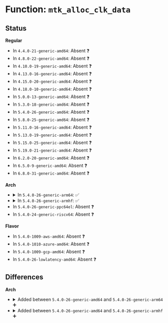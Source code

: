 # Function: <code>mtk_alloc_clk_data</code>

## Status
<b>Regular</b>
<ul>
<li>
In <code>4.4.0-21-generic-amd64</code>: Absent ❓
</li>
<li>
In <code>4.8.0-22-generic-amd64</code>: Absent ❓
</li>
<li>
In <code>4.10.0-19-generic-amd64</code>: Absent ❓
</li>
<li>
In <code>4.13.0-16-generic-amd64</code>: Absent ❓
</li>
<li>
In <code>4.15.0-20-generic-amd64</code>: Absent ❓
</li>
<li>
In <code>4.18.0-10-generic-amd64</code>: Absent ❓
</li>
<li>
In <code>5.0.0-13-generic-amd64</code>: Absent ❓
</li>
<li>
In <code>5.3.0-18-generic-amd64</code>: Absent ❓
</li>
<li>
In <code>5.4.0-26-generic-amd64</code>: Absent ❓
</li>
<li>
In <code>5.8.0-25-generic-amd64</code>: Absent ❓
</li>
<li>
In <code>5.11.0-16-generic-amd64</code>: Absent ❓
</li>
<li>
In <code>5.13.0-19-generic-amd64</code>: Absent ❓
</li>
<li>
In <code>5.15.0-25-generic-amd64</code>: Absent ❓
</li>
<li>
In <code>5.19.0-21-generic-amd64</code>: Absent ❓
</li>
<li>
In <code>6.2.0-20-generic-amd64</code>: Absent ❓
</li>
<li>
In <code>6.5.0-9-generic-amd64</code>: Absent ❓
</li>
<li>
In <code>6.8.0-31-generic-amd64</code>: Absent ❓
</li>
</ul>
<b>Arch</b>
<ul>
<li>
<details>
<summary>In <code>5.4.0-26-generic-arm64</code>: ✅</summary>

```c
struct clk_onecell_data * mtk_alloc_clk_data(unsigned int clk_num)
```

```json
{
  "name": "mtk_alloc_clk_data",
  "collision_type": "Unique Global",
  "inline_type": "No",
  "funcs": [
    {
      "addr": 18446603336497895104,
      "name": "mtk_alloc_clk_data",
      "external": true,
      "loc": "drivers/clk/mediatek/clk-mtk.c:20",
      "file": "drivers/clk/mediatek/clk-mtk.c",
      "inline": "seen, unknown",
      "caller_inline": [],
      "caller_func": [
        "drivers/clk/mediatek/clk-mt6779.c:clk_mt6779_infra_probe",
        "drivers/clk/mediatek/clk-mt6779.c:clk_mt6779_top_probe",
        "drivers/clk/mediatek/clk-mt6779.c:clk_mt6779_apmixed_probe",
        "drivers/clk/mediatek/clk-mt6779-mm.c:clk_mt6779_mm_probe",
        "drivers/clk/mediatek/clk-mt6779-img.c:clk_mt6779_img_probe",
        "drivers/clk/mediatek/clk-mt6779-ipe.c:clk_mt6779_ipe_probe",
        "drivers/clk/mediatek/clk-mt6779-cam.c:clk_mt6779_cam_probe",
        "drivers/clk/mediatek/clk-mt6779-vdec.c:clk_mt6779_vdec_probe",
        "drivers/clk/mediatek/clk-mt6779-venc.c:clk_mt6779_venc_probe",
        "drivers/clk/mediatek/clk-mt6779-mfg.c:clk_mt6779_mfg_probe",
        "drivers/clk/mediatek/clk-mt6779-aud.c:clk_mt6779_aud_probe",
        "drivers/clk/mediatek/clk-mt6797.c:mtk_apmixedsys_init",
        "drivers/clk/mediatek/clk-mt6797.c:mtk_infrasys_init",
        "drivers/clk/mediatek/clk-mt6797.c:mtk_infra_of_clk_init_driver",
        "drivers/clk/mediatek/clk-mt6797.c:mtk_topckgen_init",
        "drivers/clk/mediatek/clk-mt6797-img.c:clk_mt6797_img_probe",
        "drivers/clk/mediatek/clk-mt6797-mm.c:clk_mt6797_mm_probe",
        "drivers/clk/mediatek/clk-mt6797-vdec.c:clk_mt6797_vdec_probe",
        "drivers/clk/mediatek/clk-mt6797-venc.c:clk_mt6797_venc_probe",
        "drivers/clk/mediatek/clk-mt2712.c:clk_mt2712_mcu_probe",
        "drivers/clk/mediatek/clk-mt2712.c:clk_mt2712_peri_probe",
        "drivers/clk/mediatek/clk-mt2712.c:clk_mt2712_infra_probe",
        "drivers/clk/mediatek/clk-mt2712.c:clk_mt2712_top_probe",
        "drivers/clk/mediatek/clk-mt2712.c:mt2712_topckgen_of_clk_init_driver",
        "drivers/clk/mediatek/clk-mt2712.c:clk_mt2712_apmixed_probe",
        "drivers/clk/mediatek/clk-mt2712-bdp.c:clk_mt2712_bdp_probe",
        "drivers/clk/mediatek/clk-mt2712-img.c:clk_mt2712_img_probe",
        "drivers/clk/mediatek/clk-mt2712-jpgdec.c:clk_mt2712_jpgdec_probe",
        "drivers/clk/mediatek/clk-mt2712-mfg.c:clk_mt2712_mfg_probe",
        "drivers/clk/mediatek/clk-mt2712-mm.c:clk_mt2712_mm_probe",
        "drivers/clk/mediatek/clk-mt2712-vdec.c:clk_mt2712_vdec_probe",
        "drivers/clk/mediatek/clk-mt2712-venc.c:clk_mt2712_venc_probe",
        "drivers/clk/mediatek/clk-mt7622.c:mtk_pericfg_init",
        "drivers/clk/mediatek/clk-mt7622.c:mtk_apmixedsys_init",
        "drivers/clk/mediatek/clk-mt7622.c:mtk_infrasys_init",
        "drivers/clk/mediatek/clk-mt7622.c:mtk_topckgen_init",
        "drivers/clk/mediatek/clk-mt7622-eth.c:clk_mt7622_sgmiisys_init",
        "drivers/clk/mediatek/clk-mt7622-eth.c:clk_mt7622_ethsys_init",
        "drivers/clk/mediatek/clk-mt7622-hif.c:clk_mt7622_pciesys_init",
        "drivers/clk/mediatek/clk-mt7622-hif.c:clk_mt7622_ssusbsys_init",
        "drivers/clk/mediatek/clk-mt7622-aud.c:clk_mt7622_audiosys_init",
        "drivers/clk/mediatek/clk-mt8173.c:mtk_vencltsys_init",
        "drivers/clk/mediatek/clk-mt8173.c:mtk_vencsys_init",
        "drivers/clk/mediatek/clk-mt8173.c:mtk_vdecsys_init",
        "drivers/clk/mediatek/clk-mt8173.c:mtk_mmsys_init",
        "drivers/clk/mediatek/clk-mt8173.c:mtk_imgsys_init",
        "drivers/clk/mediatek/clk-mt8173.c:mtk_apmixedsys_init",
        "drivers/clk/mediatek/clk-mt8173.c:mtk_pericfg_init",
        "drivers/clk/mediatek/clk-mt8173.c:mtk_infrasys_init",
        "drivers/clk/mediatek/clk-mt8173.c:mtk_topckgen_init",
        "drivers/clk/mediatek/clk-mt8183.c:clk_mt8183_mcu_probe",
        "drivers/clk/mediatek/clk-mt8183.c:clk_mt8183_peri_probe",
        "drivers/clk/mediatek/clk-mt8183.c:clk_mt8183_infra_probe",
        "drivers/clk/mediatek/clk-mt8183.c:mt8183_topckgen_of_clk_init_driver",
        "drivers/clk/mediatek/clk-mt8183.c:clk_mt8183_apmixed_probe",
        "drivers/clk/mediatek/clk-mt8183-audio.c:clk_mt8183_audio_probe",
        "drivers/clk/mediatek/clk-mt8183-cam.c:clk_mt8183_cam_probe",
        "drivers/clk/mediatek/clk-mt8183-img.c:clk_mt8183_img_probe",
        "drivers/clk/mediatek/clk-mt8183-ipu0.c:clk_mt8183_ipu_core0_probe",
        "drivers/clk/mediatek/clk-mt8183-ipu1.c:clk_mt8183_ipu_core1_probe",
        "drivers/clk/mediatek/clk-mt8183-ipu_adl.c:clk_mt8183_ipu_adl_probe",
        "drivers/clk/mediatek/clk-mt8183-ipu_conn.c:clk_mt8183_ipu_conn_probe",
        "drivers/clk/mediatek/clk-mt8183-mfgcfg.c:clk_mt8183_mfg_probe",
        "drivers/clk/mediatek/clk-mt8183-mm.c:clk_mt8183_mm_probe",
        "drivers/clk/mediatek/clk-mt8183-vdec.c:clk_mt8183_vdec_probe",
        "drivers/clk/mediatek/clk-mt8183-venc.c:clk_mt8183_venc_probe",
        "drivers/clk/mediatek/clk-mt8516.c:mtk_apmixedsys_init",
        "drivers/clk/mediatek/clk-mt8516.c:mtk_infracfg_init",
        "drivers/clk/mediatek/clk-mt8516.c:mtk_topckgen_init",
        "drivers/clk/mediatek/clk-mt8516-aud.c:mtk_audsys_init"
      ]
    }
  ],
  "symbols": [
    {
      "addr": 18446603336497895104,
      "name": "mtk_alloc_clk_data",
      "section": ".text",
      "bind": "STB_GLOBAL",
      "size": 144
    }
  ]
}
```
</details>
</li>
<li>
<details>
<summary>In <code>5.4.0-26-generic-armhf</code>: ✅</summary>

```c
struct clk_onecell_data * mtk_alloc_clk_data(unsigned int clk_num)
```

```json
{
  "name": "mtk_alloc_clk_data",
  "collision_type": "Unique Global",
  "inline_type": "No",
  "funcs": [
    {
      "addr": 3230656868,
      "name": "mtk_alloc_clk_data",
      "external": true,
      "loc": "drivers/clk/mediatek/clk-mtk.c:20",
      "file": "drivers/clk/mediatek/clk-mtk.c",
      "inline": "seen, unknown",
      "caller_inline": [],
      "caller_func": [
        "drivers/clk/mediatek/clk-mt7622.c:mtk_pericfg_init",
        "drivers/clk/mediatek/clk-mt7622.c:mtk_apmixedsys_init",
        "drivers/clk/mediatek/clk-mt7622.c:mtk_infrasys_init",
        "drivers/clk/mediatek/clk-mt7622.c:mtk_topckgen_init",
        "drivers/clk/mediatek/clk-mt7622-eth.c:clk_mt7622_sgmiisys_init",
        "drivers/clk/mediatek/clk-mt7622-eth.c:clk_mt7622_ethsys_init",
        "drivers/clk/mediatek/clk-mt7622-hif.c:clk_mt7622_pciesys_init",
        "drivers/clk/mediatek/clk-mt7622-hif.c:clk_mt7622_ssusbsys_init",
        "drivers/clk/mediatek/clk-mt7622-aud.c:clk_mt7622_audiosys_init",
        "drivers/clk/mediatek/clk-mt7629.c:mtk_apmixedsys_init",
        "drivers/clk/mediatek/clk-mt7629.c:mtk_pericfg_init",
        "drivers/clk/mediatek/clk-mt7629.c:mtk_infrasys_init",
        "drivers/clk/mediatek/clk-mt7629.c:mtk_topckgen_init",
        "drivers/clk/mediatek/clk-mt7629-eth.c:clk_mt7629_sgmiisys_init",
        "drivers/clk/mediatek/clk-mt7629-eth.c:clk_mt7629_ethsys_init",
        "drivers/clk/mediatek/clk-mt7629-hif.c:clk_mt7629_pciesys_init",
        "drivers/clk/mediatek/clk-mt7629-hif.c:clk_mt7629_ssusbsys_init",
        "drivers/clk/mediatek/clk-mt8135.c:mtk_apmixedsys_init",
        "drivers/clk/mediatek/clk-mt8135.c:mtk_pericfg_init",
        "drivers/clk/mediatek/clk-mt8135.c:mtk_infrasys_init",
        "drivers/clk/mediatek/clk-mt8135.c:mtk_topckgen_init",
        "drivers/clk/mediatek/clk-mt8173.c:mtk_vencltsys_init",
        "drivers/clk/mediatek/clk-mt8173.c:mtk_vencsys_init",
        "drivers/clk/mediatek/clk-mt8173.c:mtk_vdecsys_init",
        "drivers/clk/mediatek/clk-mt8173.c:mtk_mmsys_init",
        "drivers/clk/mediatek/clk-mt8173.c:mtk_imgsys_init",
        "drivers/clk/mediatek/clk-mt8173.c:mtk_apmixedsys_init",
        "drivers/clk/mediatek/clk-mt8173.c:mtk_pericfg_init",
        "drivers/clk/mediatek/clk-mt8173.c:mtk_infrasys_init",
        "drivers/clk/mediatek/clk-mt8173.c:mtk_topckgen_init",
        "drivers/clk/mediatek/clk-mt8516.c:mtk_apmixedsys_init",
        "drivers/clk/mediatek/clk-mt8516.c:mtk_infracfg_init",
        "drivers/clk/mediatek/clk-mt8516.c:mtk_topckgen_init",
        "drivers/clk/mediatek/clk-mt8516-aud.c:mtk_audsys_init"
      ]
    }
  ],
  "symbols": [
    {
      "addr": 3230656868,
      "name": "mtk_alloc_clk_data",
      "section": ".text",
      "bind": "STB_GLOBAL",
      "size": 164
    }
  ]
}
```
</details>
</li>
<li>
In <code>5.4.0-26-generic-ppc64el</code>: Absent ❓
</li>
<li>
In <code>5.4.0-24-generic-riscv64</code>: Absent ❓
</li>
</ul>
<b>Flavor</b>
<ul>
<li>
In <code>5.4.0-1009-aws-amd64</code>: Absent ❓
</li>
<li>
In <code>5.4.0-1010-azure-amd64</code>: Absent ❓
</li>
<li>
In <code>5.4.0-1009-gcp-amd64</code>: Absent ❓
</li>
<li>
In <code>5.4.0-26-lowlatency-amd64</code>: Absent ❓
</li>
</ul>

## Differences
<b>Arch</b>
<ul>
<li>
<details>
<summary>Added between <code>5.4.0-26-generic-amd64</code> and <code>5.4.0-26-generic-arm64</code> ➕</summary>

```c
struct clk_onecell_data * mtk_alloc_clk_data(unsigned int clk_num)
```
</details>
</li>
<li>
<details>
<summary>Added between <code>5.4.0-26-generic-amd64</code> and <code>5.4.0-26-generic-armhf</code> ➕</summary>

```c
struct clk_onecell_data * mtk_alloc_clk_data(unsigned int clk_num)
```
</details>
</li>
</ul>
